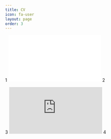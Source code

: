 ```yaml
---
title: CV
icon: fa-user
layout: page
order: 3
---
```

<object data="/assets/files/cv.pdf" type="application/pdf" width=100% height=500px>1</object>
<embed src="/assets/files/cv.pdf" type="application/pdf">
2

<object data="https://github.com/iworeushankaonce/iworeushankaonce.github.io/raw/master/assets/files/cv.pdf" type="application/pdf" width=100% height=500px>3</object>
<embed src="https://github.com/iworeushankaonce/iworeushankaonce.github.io/raw/master/assets/files/cv.pdf" type="application/pdf">
4